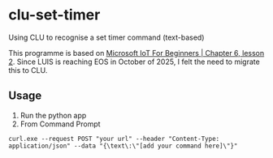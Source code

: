 # clu-set-timer
Using CLU to recognise a set timer command (text-based)

This programme is based on [Microsoft IoT For Beginners | Chapter 6, lesson 2](https://github.com/microsoft/IoT-For-Beginners/tree/main/6-consumer/lessons/2-language-understanding).
Since LUIS is reaching EOS in October of 2025, I felt the need to migrate this to CLU.

## Usage
1. Run the python app
2. From Command Prompt
```
curl.exe --request POST "your url" --header "Content-Type: application/json" --data "{\text\:\"[add your command here]\"}"
```
